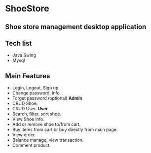 # ShoeStore
## Shoe store management desktop application

## Tech list
* Java Swing
* Mysql

## Main Features
* Login, Logout, Sign up.
* Change password, info.
* Forget password (optional)
**Admin**
* CRUD Shoe.
* CRUD User.
**User**
* Search, filter, sort shoe.
* View Shoe info.
* Add or remove shoe to/from cart.
* Buy items from cart or buy directly from main page.
* View order.
* Balance manage, view transaction.
* Comment product.
